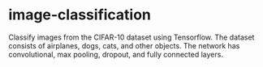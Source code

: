 # image-classification
Classify images from the CIFAR-10 dataset using Tensorflow. The dataset consists of airplanes, dogs, cats, and other objects. The network has convolutional, max pooling, dropout, and fully connected layers. 
